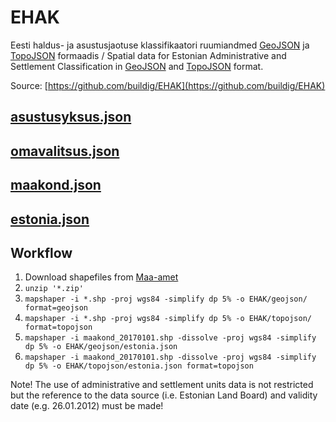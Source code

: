 # EHAK

Eesti haldus- ja asustusjaotuse klassifikaatori ruumiandmed [GeoJSON](http://geojson.org/) ja [TopoJSON](https://github.com/topojson/topojson) formaadis / Spatial data for Estonian Administrative and Settlement Classification in [GeoJSON](http://geojson.org/) and [TopoJSON](https://github.com/topojson/topojson) format.

Source: [https://github.com/buildig/EHAK](https://github.com/buildig/EHAK)

## [asustusyksus.json](https://github.com/buildig/EHAK/blob/master/topojson/asustusyksus.json)

<script src="https://embed.github.com/view/geojson/buildig/EHAK/master/topojson/asustusyksus.json"></script>

## [omavalitsus.json](https://github.com/buildig/EHAK/blob/master/topojson/omavalitsus.json)

<script src="https://embed.github.com/view/geojson/buildig/EHAK/master/topojson/omavalitsus.json"></script>

## [maakond.json](https://github.com/buildig/EHAK/blob/master/topojson/maakond.json)

<script src="https://embed.github.com/view/geojson/buildig/EHAK/master/topojson/maakond.json"></script>

## [estonia.json](https://github.com/buildig/EHAK/blob/master/topojson/estonia.json)

<script src="https://embed.github.com/view/geojson/buildig/EHAK/master/topojson/estonia.json"></script>

## Workflow

1. Download shapefiles from [Maa-amet](http://geoportaal.maaamet.ee/eng/Maps-and-Data/Administrative-and-Settlement-Division-p312.html)
2. `unzip '*.zip'`
3. `mapshaper -i *.shp -proj wgs84 -simplify dp 5% -o EHAK/geojson/ format=geojson`
4. `mapshaper -i *.shp -proj wgs84 -simplify dp 5% -o EHAK/topojson/ format=topojson`
5. `mapshaper -i maakond_20170101.shp -dissolve -proj wgs84 -simplify dp 5% -o EHAK/geojson/estonia.json`
6. `mapshaper -i maakond_20170101.shp -dissolve -proj wgs84 -simplify dp 5% -o EHAK/topojson/estonia.json format=topojson`

Note! The use of administrative and settlement units data is not restricted but the reference to the data source (i.e. Estonian Land Board) and validity date (e.g. 26.01.2012) must be made!
